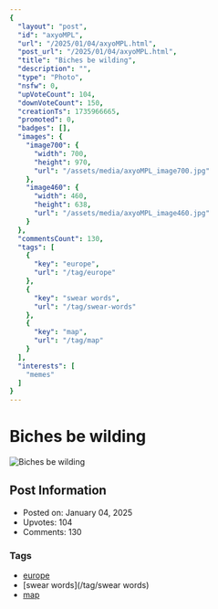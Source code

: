 ```yaml
---
{
  "layout": "post",
  "id": "axyoMPL",
  "url": "/2025/01/04/axyoMPL.html",
  "post_url": "/2025/01/04/axyoMPL.html",
  "title": "Biches be wilding",
  "description": "",
  "type": "Photo",
  "nsfw": 0,
  "upVoteCount": 104,
  "downVoteCount": 150,
  "creationTs": 1735966665,
  "promoted": 0,
  "badges": [],
  "images": {
    "image700": {
      "width": 700,
      "height": 970,
      "url": "/assets/media/axyoMPL_image700.jpg"
    },
    "image460": {
      "width": 460,
      "height": 638,
      "url": "/assets/media/axyoMPL_image460.jpg"
    }
  },
  "commentsCount": 130,
  "tags": [
    {
      "key": "europe",
      "url": "/tag/europe"
    },
    {
      "key": "swear words",
      "url": "/tag/swear-words"
    },
    {
      "key": "map",
      "url": "/tag/map"
    }
  ],
  "interests": [
    "memes"
  ]
}
---
```


# Biches be wilding

![Biches be wilding](/assets/media/axyoMPL_image700.jpg)

## Post Information

- Posted on: January 04, 2025
- Upvotes: 104
- Comments: 130

### Tags

- [europe](/tag/europe)
- [swear words](/tag/swear words)
- [map](/tag/map)
